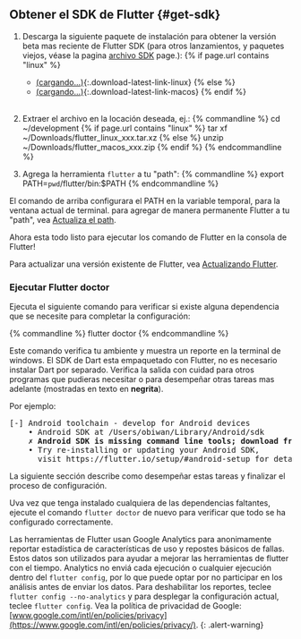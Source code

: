 ## Obtener el SDK de Flutter {#get-sdk}

1. Descarga la siguiente paquete de instalación para obtener la versión beta mas reciente de 
Flutter SDK (para otros lanzamientos, y paquetes viejos, véase la pagina [archivo 
SDK](/sdk-archive/) page.):
{% if page.url contains "linux" %}
    * [(cargando...)](#){:.download-latest-link-linux}
{% else %}
    * [(cargando...)](#){:.download-latest-link-macos}
{% endif %}<br><br>
1. Extraer el archivo en la locación deseada, ej.:
    {% commandline %}
    cd ~/development
{% if page.url contains "linux" %}
    tar xf ~/Downloads/<span class="download-latest-link-filename-linux">flutter_linux_xxx.tar.xz</span>
{% else %}
    unzip ~/Downloads/<span class="download-latest-link-filename-macos">flutter_macos_xxx.zip</span>
{% endif %}
    {% endcommandline %}

1. Agrega la herramienta `flutter` a tu "path":
    {% commandline %}
    export PATH=`pwd`/flutter/bin:$PATH
    {% endcommandline %}

El comando de arriba configurara el PATH en la variable temporal, para la ventana actual de terminal. para
agregar de manera permanente Flutter a tu "path", vea [Actualiza el path](#update-your-path).

Ahora esta todo listo para ejecutar los comando de Flutter en la consola de Flutter!

Para actualizar una versión existente de Flutter, vea [Actualizando Flutter](/upgrading/).

### Ejecutar Flutter doctor

Ejecuta el siguiente comando para verificar si existe alguna dependencia que se necesite para
completar la configuración:

{% commandline %}
flutter doctor
{% endcommandline %}

Este comando verifica tu ambiente y muestra un reporte en la terminal de windows.
El SDK de Dart esta empaquetado con Flutter, no es necesario instalar Dart por separado.
Verifica la salida con cuidad para otros programas que pudieras necesitar o para 
desempeñar otras tareas mas adelante (mostradas en texto en **negrita**).

Por ejemplo:
<pre>
[-] Android toolchain - develop for Android devices
    • Android SDK at /Users/obiwan/Library/Android/sdk
    <strong>✗ Android SDK is missing command line tools; download from https://goo.gl/XxQghQ</strong>
    • Try re-installing or updating your Android SDK,
      visit https://flutter.io/setup/#android-setup for detailed instructions.
</pre>

La siguiente sección describe como desempeñar estas tareas y finalizar el proceso de configuración.

Uva vez que tenga instalado cualquiera de las dependencias faltantes, ejecute el comando `flutter doctor`
de nuevo para verificar que todo se ha configurado correctamente.

Las herramientas de Flutter usan Google Analytics para anonimamente reportar estadística de 
características de uso y repostes básicos de fallas. Estos datos son utilizados para ayudar 
a mejorar las herramientas de flutter con el tiempo.
Analytics no enviá cada ejecución o cualquier ejecución dentro del `flutter config`,
por lo que puede optar por no participar en los análisis antes de enviar los datos. 
Para deshabilitar los reportes, teclee `flutter config --no-analytics` y para desplegar la
configuración actual, teclee `flutter config`. 
Vea la política de privacidad de Google: [www.google.com/intl/en/policies/privacy](https://www.google.com/intl/en/policies/privacy/).
{: .alert-warning}
